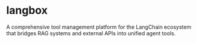 # langbox
A comprehensive tool management platform for the LangChain ecosystem that bridges RAG systems and external APIs into unified agent tools.
